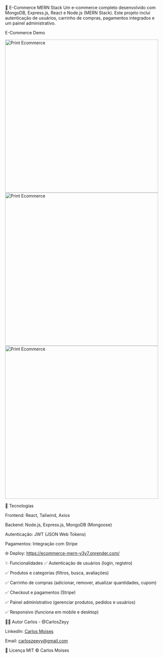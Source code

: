 🛒 E-Commerce MERN Stack
Um e-commerce completo desenvolvido com MongoDB, Express.js, React e Node.js (MERN Stack). Este projeto inclui autenticação de usuários, carrinho de compras, pagamentos integrados e um painel administrativo.

E-Commerce Demo 

<img src="https://i.ibb.co/cKYbwSgh/Print-Ecommerce1.png" alt="Print Ecommerce" border="0" width='500px' />

<img src="https://i.ibb.co/kVkLXDNd/Print-Ecommerce12.png" alt="Print Ecommerce" border="0" width='500px' />

<img src="https://i.ibb.co/QF0KJ5Rz/Print-Ecommerce9.png" alt="Print Ecommerce" border="0" width='500px' />

🚀 Tecnologias

Frontend: React, Tailwind, Axios

Backend: Node.js, Express.js, MongoDB (Mongoose)

Autenticação: JWT (JSON Web Tokens)

Pagamentos: Integração com Stripe 

🌐 Deploy: https://ecommerce-mern-y3y7.onrender.com/

✨ Funcionalidades
✅ Autenticação de usuários (login, registro)

✅ Produtos e categorias (filtros, busca, avaliações)

✅ Carrinho de compras (adicionar, remover, atualizar quantidades, cupom)

✅ Checkout e pagamentos (Stripe)

✅ Painel administrativo (gerenciar produtos, pedidos e usuários)

✅ Responsivo (funciona em mobile e desktop)

👨‍💻 Autor
Carlos - @CarlosZeyy

LinkedIn: [Carlos Moises](https://www.linkedin.com/in/carlos-moises-211205203/)

Email: carloszeeyy@gmail.com

📄 Licença
MIT © Carlos Moises

